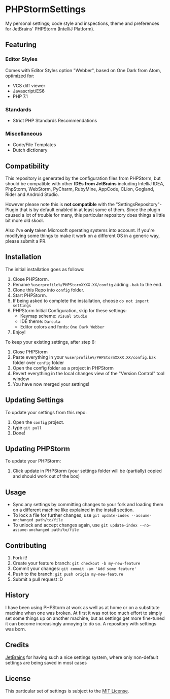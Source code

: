 # PHPStormSettings
My personal settings; code style and inspections, theme and preferences for JetBrains' PHPStorm (IntelliJ Platform).

## Featuring
### Editor Styles
Comes with Editor Styles option "Webber", based on One Dark from Atom, optimized for:
* VCS diff viewer
* Javascript/ES6
* PHP 7.1

### Standards
* Strict PHP Standards Recommendations

### Miscellaneous
* Code/File Templates
* Dutch dictionary

## Compatibility
This repository is generated by the configuration files from PHPStorm, but should be compatible with other **IDEs from JetBrains**
including IntelliJ IDEA, PhpStorm, WebStorm, PyCharm, RubyMine, AppCode, CLion, Gogland, Rider and Android Studio.

However please note this is **not compatible** with the "SettingsRepository"-Plugin that is by default enabled in at least some of them.
Since the plugin caused a lot of trouble for many, this particular repository does things a little bit more old skool.

Also i've **only** taken Microsoft operating systems into account. If you're modifying some things to make it work 
on a different OS in a generic way, please submit a PR.

## Installation
The initial installation goes as follows:
1. Close PHPStorm.
2. Rename `%userprofile%/PHPStormXXXX.XX/config` adding `.bak` to the end.
3. Clone this Repo into `config` folder.
4. Start PHPStorm.
5. If being asked to complete the installation, choose `do not import settings`
6. PHPStorm Initial Configuration, skip for these settings:
    - Keymap scheme: `Visual Studio`
    - IDE theme: `Darcula`
    - Editor colors and fonts: `One Dark Webber`
7. Enjoy!

To keep your existing settings, after step 6:
1. Close PHPStorm
2. Paste everything in your `%userprofile%/PHPStormXXXX.XX/config.bak` folder over `config` folder
3. Open the config folder as a project in PHPStorm
4. Revert everything in the local changes view of the "Version Control" tool window
5. You have now merged your settings!

## Updating Settings
To update your settings from this repo:
1. Open the `config` project.
2. type `git pull`
3. Done!

## Updating PHPStorm
To update your PHPStorm:
1. Click update in PHPStorm (your settings folder will be (partially) copied and should work out of the box)

## Usage
* Sync any settings by committing changes to your fork and loading 
them on a different machine like explained in the install section.
* To lock a file for further changes, use `git update-index --assume-unchanged path/to/file` 
* To unlock and accept changes again, use `git update-index --no-assume-unchanged path/to/file` 

## Contributing
1. Fork it!
2. Create your feature branch: `git checkout -b my-new-feature`
3. Commit your changes: `git commit -am 'Add some feature'`
4. Push to the branch: `git push origin my-new-feature`
5. Submit a pull request :D

## History
I have been using PHPStorm at work as well as at home or on a 
substitute machine when one was broken. At first it was not too much effort to simply set some things up on another machine, 
but as settings get more fine-tuned it can become increasingly annoying to do so. A repository with settings was born.

## Credits
[JetBrains](https://www.jetbrains.com/) for having such a nice settings system, where only non-default settings are being saved in most cases

## License
This particular set of settings is subject to the [MIT License](https://opensource.org/licenses/MIT).
